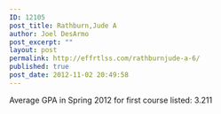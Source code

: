 ```yaml
---
ID: 12105
post_title: Rathburn,Jude A
author: Joel DesArmo
post_excerpt: ""
layout: post
permalink: http://effrtlss.com/rathburnjude-a-6/
published: true
post_date: 2012-11-02 20:49:58
---
```

<p>Average GPA in Spring 2012 for first course listed: 3.211</p>
